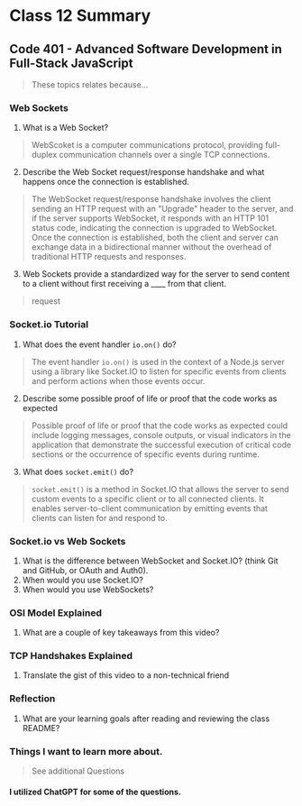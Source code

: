 # Class 12 Summary
## Code 401 - Advanced Software Development in Full-Stack JavaScript

> These topics relates because...

### Web Sockets
1. What is a Web Socket?
> WebScoket is a computer communications protocol, providing full-duplex communication channels over a single TCP connections.
2. Describe the Web Socket request/response handshake and what happens once the connection is established.
> The WebSocket request/response handshake involves the client sending an HTTP request with an "Upgrade" header to the server, and if the server supports WebSocket, it responds with an HTTP 101 status code, indicating the connection is upgraded to WebSocket. Once the connection is established, both the client and server can exchange data in a bidirectional manner without the overhead of traditional HTTP requests and responses.
3. Web Sockets provide a standardized way for the server to send content to a client without first receiving a ____ from that client.
> request
### Socket.io Tutorial
1. What does the event handler `io.on()` do?
> The event handler `io.on()` is used in the context of a Node.js server using a library like Socket.IO to listen for specific events from clients and perform actions when those events occur.
2. Describe some possible proof of life or proof that the code works as expected
> Possible proof of life or proof that the code works as expected could include logging messages, console outputs, or visual indicators in the application that demonstrate the successful execution of critical code sections or the occurrence of specific events during runtime.
3. What does `socket.emit()` do?
> `socket.emit()` is a method in Socket.IO that allows the server to send custom events to a specific client or to all connected clients. It enables server-to-client communication by emitting events that clients can listen for and respond to.

### Socket.io vs Web Sockets
1. What is the difference between WebSocket and Socket.IO? (think Git and GitHub, or OAuth and Auth0).
2. When would you use Socket.IO?
3. When would you use WebSockets?

### OSI Model Explained
1. What are a couple of key takeaways from this video?

### TCP Handshakes Explained
1. Translate the gist of this video to a non-technical friend

### Reflection
1. What are your learning goals after reading and reviewing the class README?

### Things I want to learn more about.
> See additional Questions

#### I utilized ChatGPT for some of the questions.